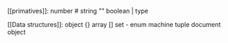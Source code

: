 [[primatives]]:
	number      #
	string      ""
	boolean     |
	type        

[[Data structures]]:
	object      {}
	array       []
	set         -
	enum
	machine
	tuple
	document object	